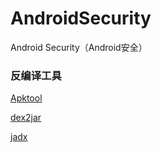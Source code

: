 # AndroidSecurity
Android Security（Android安全）



### 反编译工具

[Apktool](https://github.com/iBotPeaches/Apktool)

[dex2jar](https://github.com/pxb1988/dex2jar)

[jadx](https://github.com/skylot/jadx)

